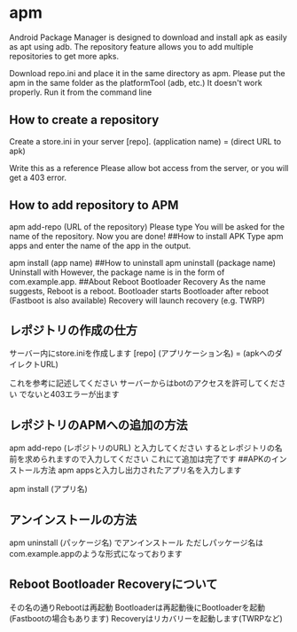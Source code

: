 # apm
Android Package Manager is designed to download and install apk as easily as apt using adb.
The repository feature allows you to add multiple repositories to get more apks.

Download repo.ini and place it in the same directory as apm.
Please put the apm in the same folder as the platformTool (adb, etc.)
It doesn't work properly.
Run it from the command line

## How to create a repository
Create a store.ini in your server
[repo].
(application name) = (direct URL to apk)

Write this as a reference
Please allow bot access from the server, or you will get a 403 error.
## How to add repository to APM
apm add-repo (URL of the repository)
Please type
You will be asked for the name of the repository.
Now you are done!
##How to install APK
Type apm apps and enter the name of the app in the output.

apm install (app name)
##How to uninstall
apm uninstall (package name)
Uninstall with
However, the package name is in the form of com.example.app.
##About Reboot Bootloader Recovery
As the name suggests, Reboot is a reboot.
Bootloader starts Bootloader after reboot (Fastboot is also available)
Recovery will launch recovery (e.g. TWRP)


## レポジトリの作成の仕方
サーバー内にstore.iniを作成します
[repo]
(アプリケーション名) = (apkへのダイレクトURL)

これを参考に記述してください
サーバーからはbotのアクセスを許可してください でないと403エラーが出ます
## レポジトリのAPMへの追加の方法
apm add-repo (レポジトリのURL)
と入力してください
するとレポジトリの名前を求められますので入力してください
これにて追加は完了です
##APKのインストール方法
apm appsと入力し出力されたアプリ名を入力します

apm install (アプリ名)
## アンインストールの方法
apm uninstall (パッケージ名)
でアンインストール
ただしパッケージ名はcom.example.appのような形式になっております
## Reboot Bootloader Recoveryについて
その名の通りRebootは再起動
Bootloaderは再起動後にBootloaderを起動(Fastbootの場合もあります)
Recoveryはリカバリーを起動します(TWRPなど)
